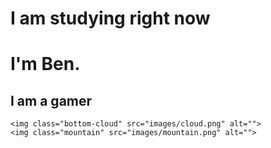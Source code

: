 <!DOCTYPE html>
<html lang="en" dir="ltr">

<head>
  <meta charset="utf-8">
  <title>Menghsinyang</title>
  <link rel="stylesheet" href="css/styles.css">
  <link rel="icon" href="favicon.png">
</head>

<body>

  <div class="top-container">
    <img class="top-cloud" src="images/cloud.png" alt="">
    <div class="top-text">
      <h1 class="first-heading">I am studying right now</h1>
      <h1 class="second-heading">I'm Ben.</h1>
      <h2 class="third-heading">I am a gamer</h2>
    </div>

    <img class="bottom-cloud" src="images/cloud.png" alt="">
    <img class="mountain" src="images/mountain.png" alt="">
  </div>

</body>

</html>
